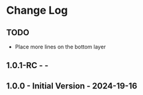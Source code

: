 # Change Log

## TODO

- Place more lines on the bottom layer

## 1.0.1-RC - -

## 1.0.0 - Initial Version - 2024-19-16
